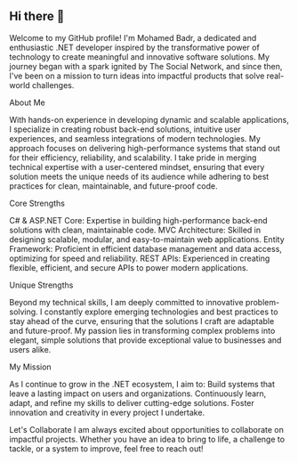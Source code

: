 ## Hi there 👋

Welcome to my GitHub profile! I'm Mohamed Badr, a dedicated and enthusiastic .NET developer inspired by the transformative power of technology to create meaningful and innovative software solutions. My journey began with a spark ignited by The Social Network, and since then, I've been on a mission to turn ideas into impactful products that solve real-world challenges.

About Me

With hands-on experience in developing dynamic and scalable applications, I specialize in creating robust back-end solutions, intuitive user experiences, and seamless integrations of modern technologies. My approach focuses on delivering high-performance systems that stand out for their efficiency, reliability, and scalability.
I take pride in merging technical expertise with a user-centered mindset, ensuring that every solution meets the unique needs of its audience while adhering to best practices for clean, maintainable, and future-proof code.

Core Strengths

C# & ASP.NET Core: Expertise in building high-performance back-end solutions with clean, maintainable code.
MVC Architecture: Skilled in designing scalable, modular, and easy-to-maintain web applications.
Entity Framework: Proficient in efficient database management and data access, optimizing for speed and reliability.
REST APIs: Experienced in creating flexible, efficient, and secure APIs to power modern applications.

Unique Strengths

Beyond my technical skills, I am deeply committed to innovative problem-solving. I constantly explore emerging technologies and best practices to stay ahead of the curve, ensuring that the solutions I craft are adaptable and future-proof. My passion lies in transforming complex problems into elegant, simple solutions that provide exceptional value to businesses and users alike.

My Mission

As I continue to grow in the .NET ecosystem, I aim to:
Build systems that leave a lasting impact on users and organizations.
Continuously learn, adapt, and refine my skills to deliver cutting-edge solutions.
Foster innovation and creativity in every project I undertake.

Let's Collaborate
I am always excited about opportunities to collaborate on impactful projects. Whether you have an idea to bring to life, a challenge to tackle, or a system to improve, feel free to reach out!




